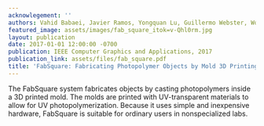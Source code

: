 ```yaml
---
acknowlegement: ''
authors: Vahid Babaei, Javier Ramos, Yongquan Lu, Guillermo Webster, Wojciech Matusik
featured_image: assets/images/fab_square_itok=v-Qhl0rm.jpg
layout: publication
date: 2017-01-01 12:00:00 -0700
publication: IEEE Computer Graphics and Applications, 2017
publication_link: assets/files/fab_square.pdf
title: 'FabSquare: Fabricating Photopolymer Objects by Mold 3D Printing and UV Curing'
---
```


The FabSquare system fabricates objects by casting photopolymers inside a 3D printed mold. The molds are printed with UV-transparent materials to allow for UV photopolymerization. Because it uses simple and inexpensive hardware, FabSquare is suitable for ordinary users in nonspecialized labs.